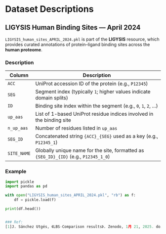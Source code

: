 # Dataset Descriptions
## LIGYSIS Human Binding Sites — April 2024

`LIGYSIS_human_sites_APRIL_2024.pkl` is part of the **LIGYSIS** resource, which provides curated annotations of protein–ligand binding sites across the **human proteome**. 

### Description

| Column      | Description                                                                 |
|-------------|-----------------------------------------------------------------------------|
| `ACC`       | UniProt accession ID of the protein (e.g., `P12345`)                        |
| `SEG`       | Segment index (typically `1`; higher values indicate domain splits)         |
| `ID`        | Binding site index within the segment (e.g., `0`, `1`, `2`, ...)            |
| `up_aas`    | List of 1-based UniProt residue indices involved in the binding site        |
| `n_up_aas`  | Number of residues listed in `up_aas`                                       |
| `SEG_ID`    | Concatenated string `{ACC}_{SEG}` used as a key (e.g., `P12345_1`)          |
| `SITE_NAME` | Globally unique name for the site, formatted as `{SEG_ID}_{ID}` (e.g., `P12345_1_0`) |


### Example

```python
import pickle
import pandas as pd

with open("LIGYSIS_human_sites_APRIL_2024.pkl", "rb") as f:
    df = pickle.load(f)

print(df.head())


### Ref:
[1]J. Sánchez Utgés, 《LBS-Comparison results》. Zenodo, 1月 21, 2025. doi: 10.5281/zenodo.14645504.
